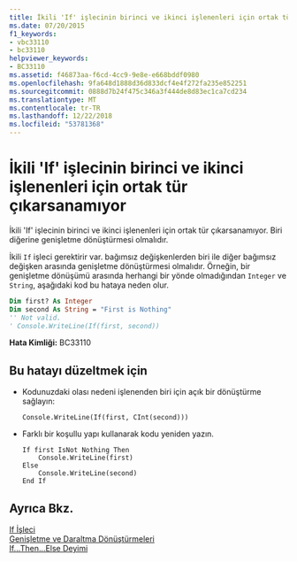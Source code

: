 ```yaml
---
title: İkili 'If' işlecinin birinci ve ikinci işlenenleri için ortak tür çıkarsanamıyor
ms.date: 07/20/2015
f1_keywords:
- vbc33110
- bc33110
helpviewer_keywords:
- BC33110
ms.assetid: f46873aa-f6cd-4cc9-9e8e-e668bddf0980
ms.openlocfilehash: 9fa648d1888d36d833dcf4e4f272fa235e852251
ms.sourcegitcommit: 0888d7b24f475c346a3f444de8d83ec1ca7cd234
ms.translationtype: MT
ms.contentlocale: tr-TR
ms.lasthandoff: 12/22/2018
ms.locfileid: "53781368"
---
```

# <a name="cannot-infer-a-common-type-for-the-first-and-second-operands-of-the-binary-if-operator"></a>İkili 'If' işlecinin birinci ve ikinci işlenenleri için ortak tür çıkarsanamıyor
İkili 'If' işlecinin birinci ve ikinci işlenenleri için ortak tür çıkarsanamıyor. Biri diğerine genişletme dönüştürmesi olmalıdır.  
  
 İkili `If` işleci gerektirir var. bağımsız değişkenlerden biri ile diğer bağımsız değişken arasında genişletme dönüştürmesi olmalıdır. Örneğin, bir genişletme dönüşümü arasında herhangi bir yönde olmadığından `Integer` ve `String`, aşağıdaki kod bu hataya neden olur.  
  
```vb  
Dim first? As Integer  
Dim second As String = "First is Nothing"  
'' Not valid.  
' Console.WriteLine(If(first, second))  
```  
  
 **Hata Kimliği:** BC33110  
  
## <a name="to-correct-this-error"></a>Bu hatayı düzeltmek için  
  
-   Kodunuzdaki olası nedeni işlenenden biri için açık bir dönüştürme sağlayın:  
  
    ```  
    Console.WriteLine(If(first, CInt(second)))   
    ```  
  
-   Farklı bir koşullu yapı kullanarak kodu yeniden yazın.  
  
    ```  
    If first IsNot Nothing Then  
        Console.WriteLine(first)  
    Else  
        Console.WriteLine(second)  
    End If  
    ```  
  
## <a name="see-also"></a>Ayrıca Bkz.  
 [If İşleci](../../visual-basic/language-reference/operators/if-operator.md)  
 [Genişletme ve Daraltma Dönüştürmeleri](../../visual-basic/programming-guide/language-features/data-types/widening-and-narrowing-conversions.md)  
 [If...Then...Else Deyimi](../../visual-basic/language-reference/statements/if-then-else-statement.md)
